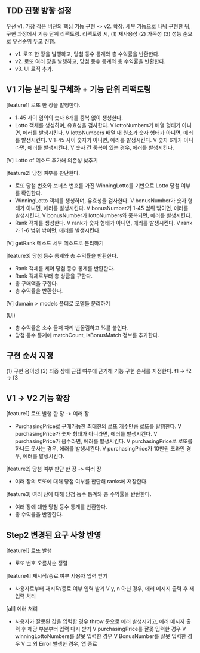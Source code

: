 ## TDD 진행 방향 설정

우선 v1. 가장 작은 버전의 핵심 기능 구현 -> v2. 확장.
세부 기능으로 나눠 구현한 뒤, 구현 과정에서 기능 단위 리팩토링.
리팩토링 시, (1) 재사용성 (2) 가독성 (3) 성능 순으로 우선순위 두고 진행.

- v1. 로또 한 장을 발행하고, 당첨 등수 통계와 총 수익률을 반환한다.
- v2. 로또 여러 장을 발행하고, 당첨 등수 통계와 총 수익률을 반환한다.
- v3. UI 로직 추가.

## V1 기능 분리 및 구체화 + 기능 단위 리팩토링

[feature1] 로또 한 장을 발행한다.

- 1-45 사이 임의의 숫자 6개를 중복 없이 생성한다.
- Lotto 객체를 생성하며, 유효성을 검사한다.
  V lottoNumbers가 배열 형태가 아니면, 에러를 발생시킨다.
  V lottoNumbers 배열 내 원소가 숫자 형태가 아니면, 에러를 발생시킨다.
  V 1-45 사이 숫자가 아니면, 에러를 발생시킨다.
  V 숫자 6개가 아니라면, 에러를 발생시킨다.
  V 숫자 간 중복이 있는 경우, 에러를 발생시킨다.

[V] Lotto of 메소드 추가해 의존성 낮추기

[feature2] 당첨 여부를 판단한다.

- 로또 당첨 번호와 보너스 번호를 가진 WinningLotto를 기반으로 Lotto 당첨 여부를 확인한다.
- WinningLotto 객체를 생성하며, 유효성을 검사한다.
  V bonusNumber가 숫자 형태가 아니면, 에러를 발생시킨다.
  V bonusNumber가 1-45 범위 밖이면, 에러를 발생시킨다.
  V bonusNumber가 lottoNumbers와 중복되면, 에러를 발생시킨다.
- Rank 객체를 생성한다.
  V rank가 숫자 형태가 아니면, 에러를 발생시킨다.
  V rank가 1-6 범위 밖이면, 에러를 발생시킨다.

[V] getRank 메소드 세부 메소드로 분리하기

[feature3] 당첨 등수 통계와 총 수익률을 반환한다.

- Rank 객체를 세어 당첨 등수 통계를 반환한다.
- Rank 객체로부터 총 상금을 구한다.
- 총 구매액을 구한다.
- 총 수익률을 반환한다.

[V] domain > models 폴더로 모델들 분리하기

(UI)

- 총 수익률은 소수 둘째 자리 반올림하고 %를 붙인다.
- 당첨 등수 통계에 matchCount, isBonusMatch 정보를 추가한다.

## 구현 순서 지정

(1) 구현 용이성 (2) 최종 상태 근접 여부에 근거해 기능 구현 순서를 지정한다.
f1 -> f2 -> f3

## V1 -> V2 기능 확장

[feature1] 로또 발행 한 장 -> 여러 장

- PurchasingPrice로 구매가능한 최대한의 로또 개수만큼 로또를 발행한다.
  V purchasingPrice가 숫자 형태가 아니라면, 에러를 발생시킨다.
  V purchasingPrice가 음수라면, 에러를 발생시킨다.
  V purchasingPrice로 로또를 하나도 못사는 경우, 에러를 발생시킨다.
  V purchasingPrice가 10만원 초과인 경우, 에러를 발생시킨다.

[feature2] 당첨 여부 판단 한 장 -> 여러 장

- 여러 장의 로또에 대해 당첨 여부를 판단해 ranks에 저장한다.

[feature3] 여러 장에 대해 당첨 등수 통계와 총 수익률을 반환한다.

- 여러 장에 대한 당첨 등수 통계를 반환한다.
- 총 수익률을 반환한다.

## Step2 변경된 요구 사항 반영

[feature1] 로또 발행

- 로또 번호 오름차순 정렬

[feature4] 재시작/종료 여부 사용자 입력 받기

- 사용자로부터 재시작/종료 여부 입력 받기
  V y, n 아닌 경우, 에러 메시지 출력 후 재입력 처리

[all] 에러 처리

- 사용자가 잘못된 값을 입력한 경우 throw 문으로 에러 발생시키고, 에러 메시지 출력 후 해당 부분부터 입력 다시 받기
  V purchasingPrice를 잘못 입력한 경우
  V winningLottoNumbers를 잘못 입력한 경우
  V BonusNumber를 잘못 입력한 경우
  V 그 외 Error 발생한 경우, 앱 종료
